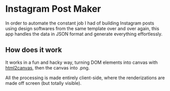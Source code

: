 # Instagram Post Maker

In order to automate the constant job I had of building Instagram posts using design softwares from the same template over and over again, this app handles the data in JSON format and generate everything effortlessly.

## How does it work

It works in a fun and hacky way, turning DOM elements into canvas with [html2canvas](https://html2canvas.hertzen.com/), then the canvas into .png.

All the processing is made entirely client-side, where the renderizations are made off screen (but totally visible).